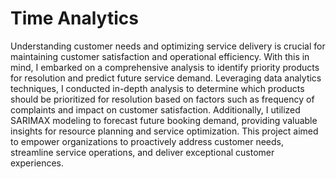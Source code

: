 # Time Analytics

Understanding customer needs and optimizing service delivery is crucial for maintaining customer satisfaction and operational efficiency. With this in mind, I embarked on a comprehensive analysis to identify priority products for resolution and predict future service demand. Leveraging data analytics techniques, I conducted in-depth analysis to determine which products should be prioritized for resolution based on factors such as frequency of complaints and impact on customer satisfaction. Additionally, I utilized SARIMAX modeling to forecast future booking demand, providing valuable insights for resource planning and service optimization. This project aimed to empower organizations to proactively address customer needs, streamline service operations, and deliver exceptional customer experiences.
